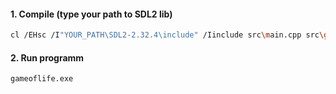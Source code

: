 #### 1. Compile (type your path to SDL2 lib)

```bash
cl /EHsc /I"YOUR_PATH\SDL2-2.32.4\include" /Iinclude src\main.cpp src\gameoflife.cpp /link /LIBPATH:"YOUR_PATH\SDL2-2.32.4\lib\x86" SDL2.lib SDL2main.lib Shell32.lib /SUBSYSTEM:CONSOLE /OUT:gameoflife.exe

```

#### 2. Run programm

```bash
gameoflife.exe
```
